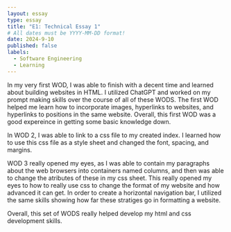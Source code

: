 ```yaml
---
layout: essay
type: essay
title: "E1: Technical Essay 1"
# All dates must be YYYY-MM-DD format!
date: 2024-9-10
published: false
labels:
  - Software Engineering
  - Learning
---
```



In my very first WOD, I was able to finish with a decent time and learned about building websites in HTML. I utilized ChatGPT and worked on my prompt making skills over the course of all of these WODS. The first WOD helped me learn how to incorporate images, hyperlinks to websites, and hyperlinks to positions in the same website. Overall, this first WOD was a good expereince in getting some basic knowledge down. 

In WOD 2, I was able to link to a css file to my created index. I learned how to use this css file as a style sheet and changed the font, spacing, and margins. 

WOD 3 really opened my eyes, as I was able to contain my paragraphs about the web browsers into containers named columns, and then was able to change the atributes of these in my css sheet. This really opened my eyes to how to really use css to change the format of my website and how advanced it can get. In order to create a horizontal navigation bar, I utilized the same skills showing how far these stratiges go in formatting a website. 

Overall, this set of WODS really helped develop my html and css development skills. 
